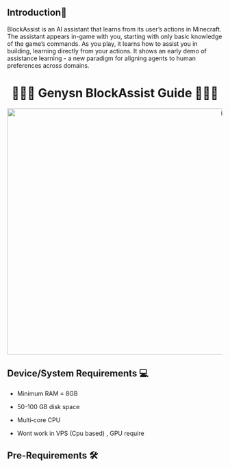 <div align="left">

##   **Introduction📔**

BlockAssist is an AI assistant that learns from its user’s actions in Minecraft. The assistant appears in-game with you, starting with only basic knowledge of the game’s commands. As you play, it learns how to assist you in building, learning directly from your actions. It shows an early demo of assistance learning - a new paradigm for aligning agents to human preferences across domains.

</div>


<div align="center">

#  👨🏻‍💻 **Genysn BlockAssist Guide** 👨🏻‍💻

<img width="1024" height="576" alt="image" src="https://github.com/user-attachments/assets/a9e2a194-4824-4cfc-89dd-dae78a6cd75d" />


</div>

## Device/System Requirements 💻

* Minimum RAM = 8GB 

* 50-100 GB disk space

* Multi‑core CPU

* Wont work in VPS (Cpu based) , GPU require

## Pre-Requirements 🛠
